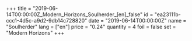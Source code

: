 +++
title = "2019-06-14T00:00:00Z_Modern_Horizons_Soulherder_[en]_false"
id = "ea23111b-ccc1-4d5c-a9d2-9db14c728820"
date = "2019-06-14T00:00:00Z"
name = "Soulherder"
lang = ["en"]
price = "0.24"
quantity = 4
foil = false
set = "Modern Horizons"
+++
